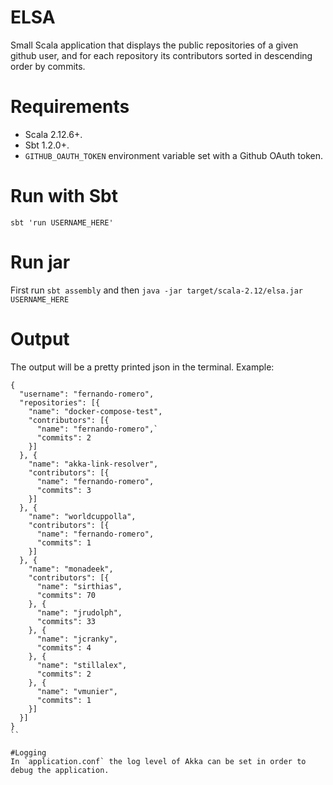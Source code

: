 # ELSA
Small Scala application that displays the public repositories of a given github user, and for each repository its contributors sorted in descending order by commits.

# Requirements
* Scala 2.12.6+.
* Sbt 1.2.0+.
* `GITHUB_OAUTH_TOKEN` environment variable set with a Github OAuth token.

# Run with Sbt
`sbt 'run USERNAME_HERE'`

# Run jar
First run `sbt assembly` and then `java -jar target/scala-2.12/elsa.jar USERNAME_HERE`

# Output
The output will be a pretty printed json in the terminal. Example:
```
{
  "username": "fernando-romero",
  "repositories": [{
    "name": "docker-compose-test",
    "contributors": [{
      "name": "fernando-romero",`
      "commits": 2
    }]
  }, {
    "name": "akka-link-resolver",
    "contributors": [{
      "name": "fernando-romero",
      "commits": 3
    }]
  }, {
    "name": "worldcuppolla",
    "contributors": [{
      "name": "fernando-romero",
      "commits": 1
    }]
  }, {
    "name": "monadeek",
    "contributors": [{
      "name": "sirthias",
      "commits": 70
    }, {
      "name": "jrudolph",
      "commits": 33
    }, {
      "name": "jcranky",
      "commits": 4
    }, {
      "name": "stillalex",
      "commits": 2
    }, {
      "name": "vmunier",
      "commits": 1
    }]
  }]
}
``

#Logging
In `application.conf` the log level of Akka can be set in order to debug the application.